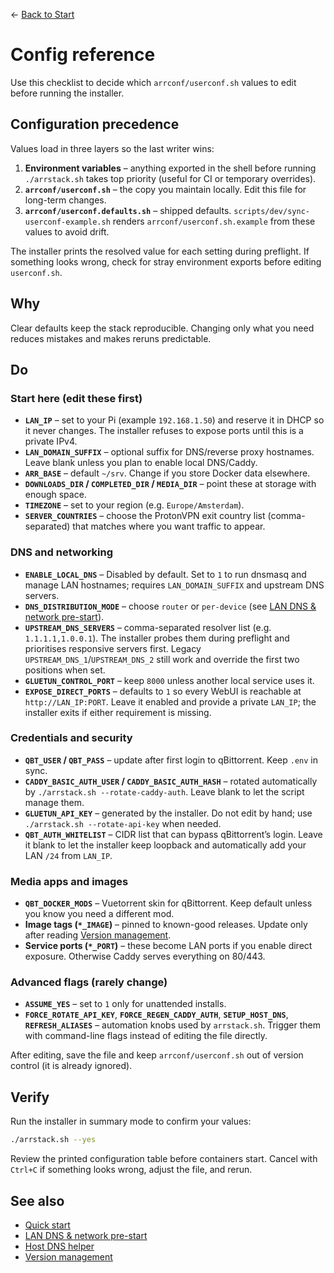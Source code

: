 ← [Back to Start](../README.md)

# Config reference

Use this checklist to decide which `arrconf/userconf.sh` values to edit before running the installer.

## Configuration precedence

Values load in three layers so the last writer wins:

1. **Environment variables** – anything exported in the shell before running `./arrstack.sh` takes top priority (useful for CI or
   temporary overrides).
2. **`arrconf/userconf.sh`** – the copy you maintain locally. Edit this file for long-term changes.
3. **`arrconf/userconf.defaults.sh`** – shipped defaults. `scripts/dev/sync-userconf-example.sh` renders
   `arrconf/userconf.sh.example` from these values to avoid drift.

The installer prints the resolved value for each setting during preflight. If something looks wrong, check for stray environment
exports before editing `userconf.sh`.

## Why
Clear defaults keep the stack reproducible. Changing only what you need reduces mistakes and makes reruns predictable.

## Do
### Start here (edit these first)
- **`LAN_IP`** – set to your Pi (example `192.168.1.50`) and reserve it in DHCP so it never changes. The installer refuses to expose ports until this is a private IPv4.
- **`LAN_DOMAIN_SUFFIX`** – optional suffix for DNS/reverse proxy hostnames. Leave blank unless you plan to enable local DNS/Caddy.
- **`ARR_BASE`** – default `~/srv`. Change if you store Docker data elsewhere.
- **`DOWNLOADS_DIR` / `COMPLETED_DIR` / `MEDIA_DIR`** – point these at storage with enough space.
- **`TIMEZONE`** – set to your region (e.g. `Europe/Amsterdam`).
- **`SERVER_COUNTRIES`** – choose the ProtonVPN exit country list (comma-separated) that matches where you want traffic to appear.

### DNS and networking
- **`ENABLE_LOCAL_DNS`** – Disabled by default. Set to `1` to run dnsmasq and manage LAN hostnames; requires `LAN_DOMAIN_SUFFIX` and upstream DNS servers.
- **`DNS_DISTRIBUTION_MODE`** – choose `router` or `per-device` (see [LAN DNS & network pre-start](lan-dns-network-setup.md)).
- **`UPSTREAM_DNS_SERVERS`** – comma-separated resolver list (e.g. `1.1.1.1,1.0.0.1`). The installer probes them during preflight and prioritises responsive servers first. Legacy `UPSTREAM_DNS_1`/`UPSTREAM_DNS_2` still work and override the first two positions when set.
- **`GLUETUN_CONTROL_PORT`** – keep `8000` unless another local service uses it.
- **`EXPOSE_DIRECT_PORTS`** – defaults to `1` so every WebUI is reachable at `http://LAN_IP:PORT`. Leave it enabled and provide a private `LAN_IP`; the installer exits if either requirement is missing.

### Credentials and security
- **`QBT_USER` / `QBT_PASS`** – update after first login to qBittorrent. Keep `.env` in sync.
- **`CADDY_BASIC_AUTH_USER` / `CADDY_BASIC_AUTH_HASH`** – rotated automatically by `./arrstack.sh --rotate-caddy-auth`. Leave blank to let the script manage them.
- **`GLUETUN_API_KEY`** – generated by the installer. Do not edit by hand; use `./arrstack.sh --rotate-api-key` when needed.
- **`QBT_AUTH_WHITELIST`** – CIDR list that can bypass qBittorrent’s login. Leave it blank to let the installer keep loopback and
  automatically add your LAN `/24` from `LAN_IP`.

### Media apps and images
- **`QBT_DOCKER_MODS`** – Vuetorrent skin for qBittorrent. Keep default unless you know you need a different mod.
- **Image tags (`*_IMAGE`)** – pinned to known-good releases. Update only after reading [Version management](VERSION_MANAGEMENT.md).
- **Service ports (`*_PORT`)** – these become LAN ports if you enable direct exposure. Otherwise Caddy serves everything on 80/443.

### Advanced flags (rarely change)
- **`ASSUME_YES`** – set to `1` only for unattended installs.
- **`FORCE_ROTATE_API_KEY`**, **`FORCE_REGEN_CADDY_AUTH`**, **`SETUP_HOST_DNS`**, **`REFRESH_ALIASES`** – automation knobs used by `arrstack.sh`. Trigger them with command-line flags instead of editing the file directly.

After editing, save the file and keep `arrconf/userconf.sh` out of version control (it is already ignored).

## Verify
Run the installer in summary mode to confirm your values:
```bash
./arrstack.sh --yes
```
Review the printed configuration table before containers start. Cancel with `Ctrl+C` if something looks wrong, adjust the file, and rerun.

## See also
- [Quick start](../README.md)
- [LAN DNS & network pre-start](lan-dns-network-setup.md)
- [Host DNS helper](host-dns-helper.md)
- [Version management](VERSION_MANAGEMENT.md)
